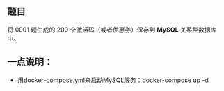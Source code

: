 ## 题目

将 0001 题生成的 200 个激活码（或者优惠券）保存到 **MySQL** 关系型数据库中。 

## 一点说明：

- 用docker-compose.yml来启动MySQL服务：docker-compose up -d

